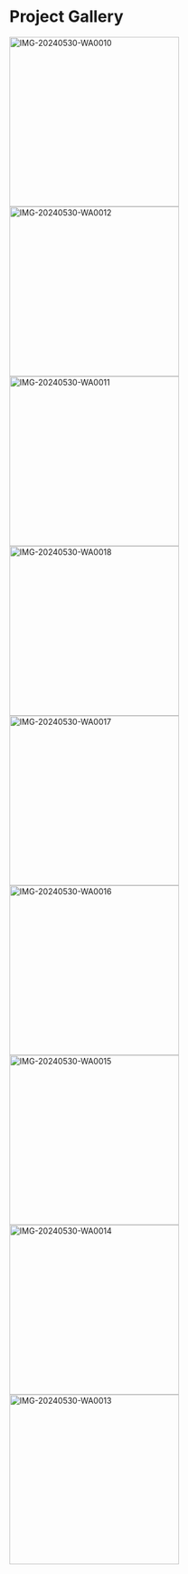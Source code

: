 # Project Gallery


<img src="https://github.com/rahu-lava/Dear_Dairy/assets/113875289/574a4bd3-23a3-4593-8d0b-cd4a2d269399" alt="IMG-20240530-WA0010" width="300" />

<img src="https://github.com/rahu-lava/Dear_Dairy/assets/113875289/f0403e33-cc79-4f6b-ae41-0fdf95be6c36" alt="IMG-20240530-WA0012" width="300" />

<img src="https://github.com/rahu-lava/Dear_Dairy/assets/113875289/f0e54369-97e3-49b8-b245-c732857f55ed" alt="IMG-20240530-WA0011" width="300" />

<img src="https://github.com/rahu-lava/Dear_Dairy/assets/113875289/6c9f8d42-509c-4bf8-ad67-03e5cfd651b0" alt="IMG-20240530-WA0018" width="300" />

<img src="https://github.com/rahu-lava/Dear_Dairy/assets/113875289/341ca3fe-e4fd-4e9e-ab9c-a68251741f32" alt="IMG-20240530-WA0017" width="300" />

<img src="https://github.com/rahu-lava/Dear_Dairy/assets/113875289/4624514a-9e6e-4332-8ad3-0ac84f33e61d" alt="IMG-20240530-WA0016" width="300" />

<img src="https://github.com/rahu-lava/Dear_Dairy/assets/113875289/67668685-c863-4be6-9657-99f067d39d6a" alt="IMG-20240530-WA0015" width="300" />

<img src="https://github.com/rahu-lava/Dear_Dairy/assets/113875289/83f56e5d-06b7-4421-87ea-e88c87f46364" alt="IMG-20240530-WA0014" width="300" />

<img src="https://github.com/rahu-lava/Dear_Dairy/assets/113875289/03157a31-a0fd-4115-bc82-5ee3b7bab717" alt="IMG-20240530-WA0013" width="300" />
